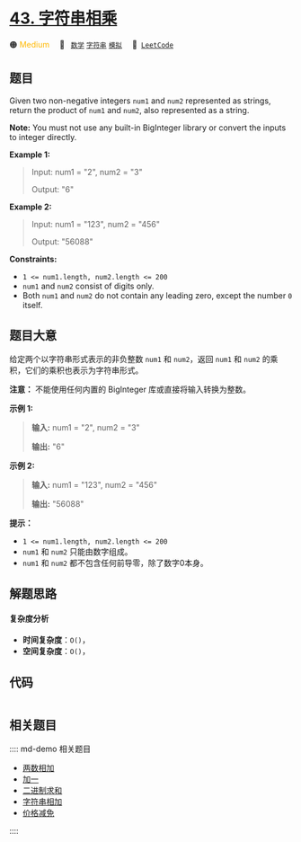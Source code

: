 # [43. 字符串相乘](https://leetcode.com/problems/multiply-strings)

🟠 <font color=#ffb800>Medium</font>&emsp; 🔖&ensp; [`数学`](/leetcode/outline/tag/math.md) [`字符串`](/leetcode/outline/tag/string.md) [`模拟`](/leetcode/outline/tag/simulation.md)&emsp; 🔗&ensp;[`LeetCode`](https://leetcode.com/problems/multiply-strings)


## 题目

Given two non-negative integers `num1` and `num2` represented as strings,
return the product of `num1` and `num2`, also represented as a string.

**Note:**  You must not use any built-in BigInteger library or convert the
inputs to integer directly.



**Example 1:**

> Input: num1 = "2", num2 = "3"
> 
> Output: "6"

**Example 2:**

> Input: num1 = "123", num2 = "456"
> 
> Output: "56088"

**Constraints:**

  * `1 <= num1.length, num2.length <= 200`
  * `num1` and `num2` consist of digits only.
  * Both `num1` and `num2` do not contain any leading zero, except the number `0` itself.


## 题目大意

给定两个以字符串形式表示的非负整数 `num1` 和 `num2`，返回 `num1` 和 `num2` 的乘积，它们的乘积也表示为字符串形式。

**注意：** 不能使用任何内置的 BigInteger 库或直接将输入转换为整数。



**示例 1:**

> 
> 
> 
> 
> 
> **输入:** num1 = "2", num2 = "3"
> 
> **输出:** "6"

**示例  2:**

> 
> 
> 
> 
> 
> **输入:** num1 = "123", num2 = "456"
> 
> **输出:** "56088"



**提示：**

  * `1 <= num1.length, num2.length <= 200`
  * `num1` 和 `num2` 只能由数字组成。
  * `num1` 和 `num2` 都不包含任何前导零，除了数字0本身。


## 解题思路

#### 复杂度分析

- **时间复杂度**：`O()`，
- **空间复杂度**：`O()`，

## 代码

```javascript

```

## 相关题目

:::: md-demo 相关题目
- [两数相加](https://leetcode.com/problems/add-two-numbers)
- [加一](https://leetcode.com/problems/plus-one)
- [二进制求和](https://leetcode.com/problems/add-binary)
- [字符串相加](https://leetcode.com/problems/add-strings)
- [价格减免](https://leetcode.com/problems/apply-discount-to-prices)

::::
